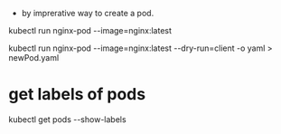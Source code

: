 - by imprerative way to create a pod.

kubectl run nginx-pod --image=nginx:latest




kubectl run nginx-pod --image=nginx:latest --dry-run=client -o yaml > newPod.yaml



# get labels of pods 
kubectl get pods --show-labels
